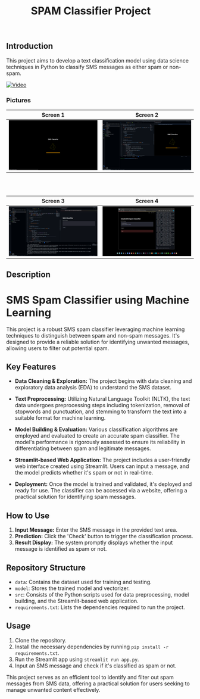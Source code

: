 # &nbsp;&nbsp;&nbsp;&nbsp;&nbsp;&nbsp;&nbsp;&nbsp;&nbsp;&nbsp;SPAM Classifier Project&nbsp;&nbsp;&nbsp;&nbsp;&nbsp;&nbsp;&nbsp;&nbsp;&nbsp;&nbsp;

<br>

## Introduction
This project aims to develop a text classification model using data science techniques in Python to classify SMS messages as either spam or non-spam.

[![Video](https://github.com/07Sushant/SMS-Spam-Detection/blob/main/images/thumb.gif)](https://youtu.be/6aPRoZhIqbg)

### Pictures

| **Screen 1** | **Screen 2** |
|-------------|-------------|
| ![Image 1](https://github.com/07Sushant/SMS-Spam-Detection/blob/main/images/1.png) | ![Image 2](https://github.com/07Sushant/SMS-Spam-Detection/blob/main/images/2.png) |

<br>
<br>

| **Screen 3** | **Screen 4** |
|-------------|-------------|
| ![Image 1](https://github.com/07Sushant/SMS-Spam-Detection/blob/main/images/3.png) | ![Image 2](https://github.com/07Sushant/SMS-Spam-Detection/blob/main/images/4.png) |
## Description
<!-- Write your project description here -->
# SMS Spam Classifier using Machine Learning

This project is a robust SMS spam classifier leveraging machine learning techniques to distinguish between spam and non-spam messages. It's designed to provide a reliable solution for identifying unwanted messages, allowing users to filter out potential spam.

## Key Features

- **Data Cleaning & Exploration:** The project begins with data cleaning and exploratory data analysis (EDA) to understand the SMS dataset.
  
- **Text Preprocessing:** Utilizing Natural Language Toolkit (NLTK), the text data undergoes preprocessing steps including tokenization, removal of stopwords and punctuation, and stemming to transform the text into a suitable format for machine learning.
  
- **Model Building & Evaluation:** Various classification algorithms are employed and evaluated to create an accurate spam classifier. The model's performance is rigorously assessed to ensure its reliability in differentiating between spam and legitimate messages.
  
- **Streamlit-based Web Application:** The project includes a user-friendly web interface created using Streamlit. Users can input a message, and the model predicts whether it's spam or not in real-time.
  
- **Deployment:** Once the model is trained and validated, it's deployed and ready for use. The classifier can be accessed via a website, offering a practical solution for identifying spam messages.

## How to Use

1. **Input Message:** Enter the SMS message in the provided text area.
2. **Prediction:** Click the 'Check' button to trigger the classification process.
3. **Result Display:** The system promptly displays whether the input message is identified as spam or not.

## Repository Structure

- `data`: Contains the dataset used for training and testing.
- `model`: Stores the trained model and vectorizer.
- `src`: Consists of the Python scripts used for data preprocessing, model building, and the Streamlit-based web application.
- `requirements.txt`: Lists the dependencies required to run the project.

## Usage

1. Clone the repository.
2. Install the necessary dependencies by running `pip install -r requirements.txt`.
3. Run the Streamlit app using `streamlit run app.py`.
4. Input an SMS message and check if it's classified as spam or not.

This project serves as an efficient tool to identify and filter out spam messages from SMS data, offering a practical solution for users seeking to manage unwanted content effectively.


<!-- Add more details, methodologies used, and any other relevant information -->
